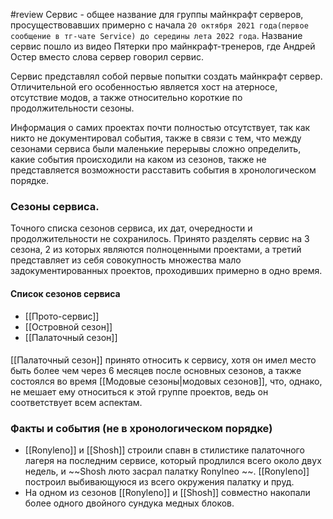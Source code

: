 #review
Сервис - общее название для группы майнкрафт серверов, просуществовавших примерно с начала  `20 октября 2021 года(первое сообщение в тг-чате Service) до середины лета 2022 года`. Название сервис пошло из видео Пятерки про майнкрафт-тренеров, где Андрей Остер вместо слова сервер говорил сервис.

Сервис представлял собой первые попытки создать майнкрафт сервер. Отличительной его особенностью является хост на атерносе, отсутствие модов, а также относительно короткие по продолжительности сезоны.

Информация о самих проектах почти полностью отсутствует, так как никто не документировал события, также в связи с тем, что между сезонами сервиса были маленькие перерывы сложно определить, какие события происходили на каком из сезонов, также не представляется возможности расставить события в хронологическом порядке.

### Сезоны сервиса.
Точного списка сезонов сервиса, их дат, очередности и продолжительности не сохранилось. Принято разделять сервис на 3 сезона, 2 из которых являются полноценными проектами, а третий представляет из себя совокупность множества мало задокументированных проектов, проходивших примерно в одно время.
#### Список сезонов сервиса
- [[Прото-сервис]]
- [[Островной сезон]]
- [[Палаточный сезон]]

#### 
[[Палаточный сезон]] принято относить к сервису, хотя он имел место быть более чем через 6 месяцев после основных сезонов, а также состоялся во время [[Модовые сезоны|модовых сезонов]], что, однако, не мешает ему относиться к этой группе проектов, ведь он соответствует всем аспектам.



### Факты и события (не в хронологическом порядке)

* [[Ronyleno]] и [[Shosh]] строили спавн в стилистике палаточного лагеря на последним сервисе, который продлился всего около двух недель, и ~~Shosh люто засрал палатку Ronylneo ~~. [[Ronyleno]] построил выбивающуюся из всего окружения палатку и пруд. 
* На одном из сезонов [[Ronyleno]] и [[Shosh]] совместно накопали более одного двойного сундука медных блоков.
